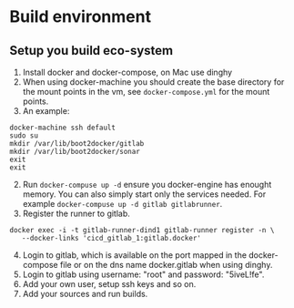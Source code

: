 # Build environment

## Setup you build eco-system
1. Install docker and docker-compose, on Mac use dinghy
  1. When using docker-machine you should create the base directory for the mount points in the vm, see `docker-compose.yml` for the mount points.
  2. An example:
```
docker-machine ssh default
sudo su
mkdir /var/lib/boot2docker/gitlab
mkdir /var/lib/boot2docker/sonar
exit
exit
```
2. Run `docker-compuse up -d` ensure you docker-engine has enought memory. You can also simply start only the services needed. For example `docker-compuse up -d gitlab gitlabrunner`.
3. Register the runner to gitlab.
```
docker exec -i -t gitlab-runner-dind1 gitlab-runner register -n \
   --docker-links 'cicd_gitlab_1:gitlab.docker'
```
4. Login to gitlab, which is available on the port mapped in the docker-compose file or on the dns name docker.gitlab when using dinghy.
5. Login to gitlab using username: "root" and password: "5iveL!fe".
6. Add your own user, setup ssh keys and so on.
7. Add your sources and run builds.
